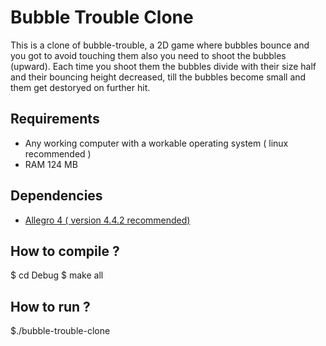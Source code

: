 # Bubble Trouble Clone
This is a clone of bubble-trouble, a 2D game where bubbles bounce and you got to avoid touching them also you need to shoot the bubbles (upward). Each time you shoot them the bubbles divide with their size half and their bouncing height decreased, till the bubbles become small and them get destoryed on further hit.

## Requirements
* Any working computer with a workable operating system ( linux recommended )
* RAM 124 MB

## Dependencies
* [Allegro 4 ( version 4.4.2 recommended)](http://allegro.cc)

## How to compile ?
$ cd Debug
$ make all

## How to run ?
$./bubble-trouble-clone

